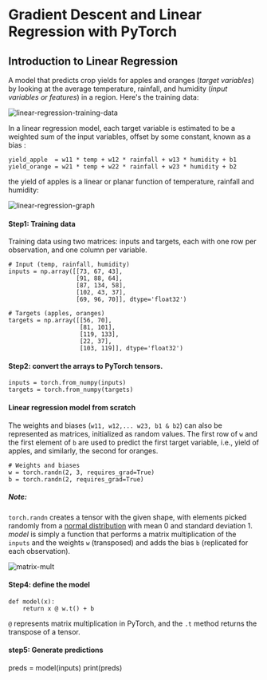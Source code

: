 # Gradient Descent and Linear Regression with PyTorch

## Introduction to Linear Regression
A model that predicts crop yields for apples and oranges (*target variables*) by looking at the average temperature, rainfall, and humidity (*input variables or features*) in a region. Here's the training data:

![linear-regression-training-data](https://i.imgur.com/6Ujttb4.png)

In a linear regression model, each target variable is estimated to be a weighted sum of the input variables, offset by some constant, known as a bias :

```
yield_apple  = w11 * temp + w12 * rainfall + w13 * humidity + b1
yield_orange = w21 * temp + w22 * rainfall + w23 * humidity + b2
```
the yield of apples is a linear or planar function of temperature, rainfall and humidity:

![linear-regression-graph](https://i.imgur.com/4DJ9f8X.png)

#### Step1: Training data
Training data using two matrices: inputs and targets, each with one row per observation, and one column per variable.
```
# Input (temp, rainfall, humidity)
inputs = np.array([[73, 67, 43], 
                   [91, 88, 64], 
                   [87, 134, 58], 
                   [102, 43, 37], 
                   [69, 96, 70]], dtype='float32')
                   
# Targets (apples, oranges)
targets = np.array([[56, 70], 
                    [81, 101], 
                    [119, 133], 
                    [22, 37], 
                    [103, 119]], dtype='float32')
```
#### Step2: convert the arrays to PyTorch tensors.
```
inputs = torch.from_numpy(inputs)
targets = torch.from_numpy(targets)
```
#### Linear regression model from scratch

The weights and biases (`w11, w12,... w23, b1 & b2`) can also be represented as matrices, initialized as random values. 
The first row of `w` and the first element of `b` are used to predict the first target variable, i.e., yield of apples, and similarly, the second for oranges.
```
# Weights and biases
w = torch.randn(2, 3, requires_grad=True)
b = torch.randn(2, requires_grad=True)
```
#####  Note: 
`torch.randn` creates a tensor with the given shape, with elements picked randomly from a [normal distribution](https://en.wikipedia.org/wiki/Normal_distribution) with mean 0 and standard deviation 1.
*model* is simply a function that performs a matrix multiplication of the `inputs` and the weights `w` (transposed) and adds the bias `b` (replicated for each observation).

![matrix-mult](https://i.imgur.com/WGXLFvA.png)

#### Step4: define the model
```
def model(x):
    return x @ w.t() + b
```
`@` represents matrix multiplication in PyTorch, and the `.t` method returns the transpose of a tensor.
#### step5: Generate predictions
preds = model(inputs)
print(preds)


